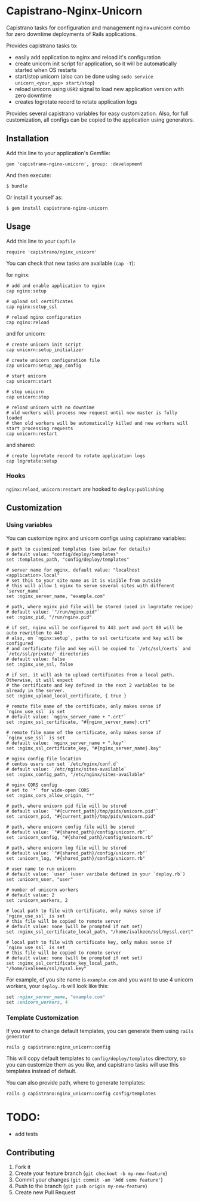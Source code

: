 # Capistrano-Nginx-Unicorn

Capistrano tasks for configuration and management nginx+unicorn combo for zero downtime deployments of Rails applications.

Provides capistrano tasks to:

* easily add application to nginx and reload it's configuration
* create unicorn init script for application, so it will be automatically started when OS restarts
* start/stop unicorn (also can be done using `sudo service unicorn_<your_app> start/stop`)
* reload unicorn using `USR2` signal to load new application version with zero downtime
* creates logrotate record to rotate application logs

Provides several capistrano variables for easy customization.
Also, for full customization, all configs can be copied to the application using generators.

## Installation

Add this line to your application's Gemfile:

    gem 'capistrano-nginx-unicorn', group: :development

And then execute:

    $ bundle

Or install it yourself as:

    $ gem install capistrano-nginx-unicorn

## Usage

Add this line to your `Capfile`

    require 'capistrano/nginx_unicorn'

You can check that new tasks are available (`cap -T`):

for nginx:

    # add and enable application to nginx
    cap nginx:setup

    # upload ssl certificates
    cap nginx:setup_ssl

    # reload nginx configuration
    cap nginx:reload

and for unicorn:

    # create unicorn init script
    cap unicorn:setup_initializer

    # create unicorn configuration file
    cap unicorn:setup_app_config

    # start unicorn
    cap unicorn:start

    # stop unicorn
    cap unicorn:stop

    # reload unicorn with no downtime
    # old workers will process new request until new master is fully loaded
    # then old workers will be automatically killed and new workers will start processing requests
    cap unicorn:restart

and shared:

    # create logrotate record to rotate application logs
    cap logrotate:setup

### Hooks
`nginx:reload`, `unicorn:restart` are hooked to `deploy:publishing`

## Customization

### Using variables

You can customize nginx and unicorn configs using capistrano variables:


```
# path to customized templates (see below for details)
# default value: "config/deploy/templates"
set :templates_path, "config/deploy/templates"

# server name for nginx, default value: "localhost <application>.local"
# set this to your site name as it is visible from outside
# this will allow 1 nginx to serve several sites with different `server_name`
set :nginx_server_name, "example.com"

# path, where nginx pid file will be stored (used in logrotate recipe)
# default value: `"/run/nginx.pid"`
set :nginx_pid, "/run/nginx.pid"

# if set, nginx will be configured to 443 port and port 80 will be auto rewritten to 443
# also, on `nginx:setup`, paths to ssl certificate and key will be configured
# and certificate file and key will be copied to `/etc/ssl/certs` and `/etc/ssl/private/` directories
# default value: false
set :nginx_use_ssl, false

# if set, it will ask to upload certificates from a local path. Otherwise, it will expect
# the certificate and key defined in the next 2 variables to be already in the server.
set :nginx_upload_local_certificate, { true }

# remote file name of the certificate, only makes sense if `nginx_use_ssl` is set
# default value: `nginx_server_name + ".crt"`
set :nginx_ssl_certificate, "#{nginx_server_name}.crt"

# remote file name of the certificate, only makes sense if `nginx_use_ssl` is set
# default value: `nginx_server_name + ".key"`
set :nginx_ssl_certificate_key, "#{nginx_server_name}.key"

# nginx config file location
# centos users can set `/etc/nginx/conf.d`
# default value: `/etc/nginx/sites-available`
set :nginx_config_path, "/etc/nginx/sites-available"

# nginx CORS config
# set to `*` for wide-open CORS
set :nginx_cors_allow_origin, "*"

# path, where unicorn pid file will be stored
# default value: `"#{current_path}/tmp/pids/unicorn.pid"`
set :unicorn_pid, "#{current_path}/tmp/pids/unicorn.pid"

# path, where unicorn config file will be stored
# default value: `"#{shared_path}/config/unicorn.rb"`
set :unicorn_config, "#{shared_path}/config/unicorn.rb"

# path, where unicorn log file will be stored
# default value: `"#{shared_path}/config/unicorn.rb"`
set :unicorn_log, "#{shared_path}/config/unicorn.rb"

# user name to run unicorn
# default value: `user` (user varibale defined in your `deploy.rb`)
set :unicorn_user, "user"

# number of unicorn workers
# default value: 2
set :unicorn_workers, 2

# local path to file with certificate, only makes sense if `nginx_use_ssl` is set
# this file will be copied to remote server
# default value: none (will be prompted if not set)
set :nginx_ssl_certificate_local_path, "/home/ivalkeen/ssl/myssl.cert"

# local path to file with certificate key, only makes sense if `nginx_use_ssl` is set
# this file will be copied to remote server
# default value: none (will be prompted if not set)
set :nginx_ssl_certificate_key_local_path, "/home/ivalkeen/ssl/myssl.key"
```

For example, of you site name is `example.com` and you want to use 4 unicorn workers,
your `deploy.rb` will look like this:

```ruby
set :nginx_server_name, "example.com"
set :unicorn_workers, 4
```

### Template Customization

If you want to change default templates, you can generate them using `rails generator`

    rails g capistrano:nginx_unicorn:config

This will copy default templates to `config/deploy/templates` directory,
so you can customize them as you like, and capistrano tasks will use this templates instead of default.

You can also provide path, where to generate templates:

    rails g capistrano:nginx_unicorn:config config/templates

# TODO:

* add tests

## Contributing

1. Fork it
2. Create your feature branch (`git checkout -b my-new-feature`)
3. Commit your changes (`git commit -am 'Add some feature'`)
4. Push to the branch (`git push origin my-new-feature`)
5. Create new Pull Request

